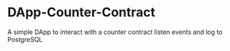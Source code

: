 # DApp-Counter-Contract
 A simple DApp to interact with a counter contract listen events and log to PostgreSQL
